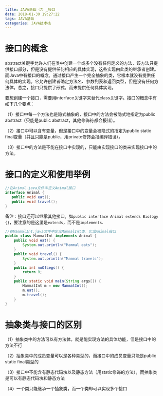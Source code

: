 ```yaml
---
title: JAVA基础（7）_接口
date: 2018-01-30 19:27:22
tags: JAVA基础
categories: JAVA技术栈
---
```


# 接口的概念

abstract关键字允许人们在类中创建一个或多个没有任何定义的方法，该方法只提供接口部分，但是没有提供任何相应的具体实现，这些实现由此类的继承者创建。而Java中有接口的概念，通过接口产生一个完全抽象的类，它根本就没有提供任何具体的实现。它允许创建者确定方法名、参数列表和返回类型，但是没有任何方法体。总之，接口只提供了形式，而未提供任何具体实现。

要想创建一个接口，需要用interface关键字来替代class关键字。接口的概念中有如下几个要点：

（1）接口中每一个方法也是隐式抽象的，接口中的方法会被隐式地指定为public abstract（只能是public abstract，其他修饰符都会报错）。

（2）接口中可以含有变量，但是接口中的变量会被隐式的指定为public static final变量（并且只能是public，用private修饰会报编译错误）。

（3）接口中的方法是不能在接口中实现的，只能由实现接口的类来实现接口中的方法。

# 接口的定义和使用举例

```java
//在Animal.java文件中定义Animal接口
interface Animal {
   public void eat();
   public void travel();
}
```

备注：接口还可以继承其他接口，如`public interface Animal extends Biology {}`，要注意的是这里是`extends`，而不是`implements`.

```java
//在MammalInt.java文件中定义MammalInt类，实现Animal接口
public class MammalInt implements Animal {
    public void eat() {
        System.out.println("Mammal eats");
    }
    public void travel() {
        System.out.println("Mammal travels");
    }
    public int noOfLegs() {
        return 0;
    }
    public static void main(String args[]) {
        MammalInt m = new MammalInt();
        m.eat();
        m.travel();
    }
}
```

# 抽象类与接口的区别

（1）抽象类中的方法可以有方法体，就是能实现方法的具体功能，但是接口中的方法不行

（2）抽象类中的成员变量可以是各种类型的，而接口中的成员变量只能是public static final类型的

（3）接口中不能含有静态代码块以及静态方法（用static修饰的方法），而抽象类是可以有静态代码块和静态方法

（4）一个类只能继承一个抽象类，而一个类却可以实现多个接口


